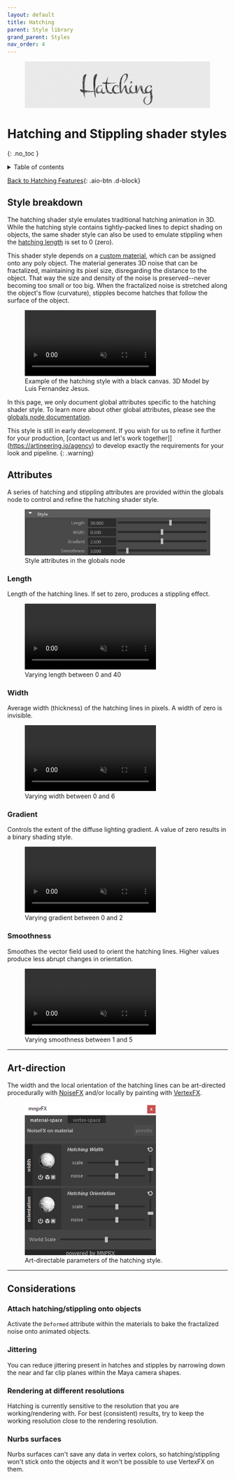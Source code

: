 ```yaml
---
layout: default
title: Hatching
parent: Style library
grand_parent: Styles
nav_order: 4
---
```


<figure>
 <img src="/media/styles/hatching/header.jpg" alt="Hatching header image">
</figure>

# Hatching and Stippling shader styles
{: .no_toc }

<details close markdown="block">
  <summary>
    Table of contents
  </summary>
  {: .text-delta }
1. TOC
{:toc}
</details>

[Back to Hatching Features](https://artineering.io/styles/hatching
){: .aio-btn .d-block}

## Style breakdown

The hatching shader style emulates traditional hatching animation in 3D. While the hatching style contains tightly-packed lines to depict shading on objects, the same shader style can also be used to emulate stippling when the [hatching length](#length) is set to 0 (zero).

This shader style depends on a [custom material](/flair/materials/others#hatching-material), which can be assigned onto any poly object. The material generates 3D noise that can be fractalized, maintaining its pixel size, disregarding the distance to the object. That way the size and density of the noise is preserved--never becoming too small or too big. When the fractalized noise is stretched along the object's flow (curvature), stipples become hatches that follow the surface of the object.

<figure>
	<video autoplay loop muted playsinline>
	    <source src="/media/styles/hatching/example1.mp4" type="video/mp4">
	</video>
	<figcaption>Example of the hatching style with a black canvas. 3D Model by Luis Fernandez Jesus.</figcaption>
</figure>

In this page, we only document global attributes specific to the hatching shader style. To learn more about other global attributes, please see the [globals node documentation](/flair/getting-started/globals).

This style is still in early development. If you wish for us to refine it further for your production, [contact us and let's work together]](https://artineering.io/agency) to develop exactly the requirements for your look and pipeline.
{: .warning}

## Attributes

A series of hatching and stippling attributes are provided within the globals node to control and refine the hatching shader style.

<figure class="aio-ui">
    <img src="/media/styles/hatching/style-attrs.png" alt="Style attributes">
    <figcaption>Style attributes in the globals node</figcaption>
</figure>

### Length
Length of the hatching lines. If set to zero, produces a stippling effect.
<figure>
	<video autoplay loop muted playsinline>
	    <source src="/media/styles/hatching/length.mp4" type="video/mp4">
	</video>
	<figcaption>Varying length between 0 and 40</figcaption>
</figure>

### Width
Average width (thickness) of the hatching lines in pixels. A width of zero is invisible.
<figure>
	<video autoplay loop muted playsinline>
	    <source src="/media/styles/hatching/width.mp4" type="video/mp4">
	</video>
	<figcaption>Varying width between 0 and 6</figcaption>
</figure>

### Gradient
Controls the extent of the diffuse lighting gradient. A value of zero results in a binary shading style.
<figure>
	<video autoplay loop muted playsinline>
	    <source src="/media/styles/hatching/wrap.mp4" type="video/mp4">
	</video>
	<figcaption>Varying gradient between 0 and 2</figcaption>
</figure>

### Smoothness
Smoothes the vector field used to orient the hatching lines. Higher values produce less abrupt changes in orientation.  
<figure>
	<video autoplay loop muted playsinline>
	    <source src="/media/styles/hatching/smoothness.mp4" type="video/mp4">
	</video>
	<figcaption>Varying smoothness between 1 and 5</figcaption>
</figure>


------------------------

## Art-direction
The width and the local orientation of the hatching lines can be art-directed procedurally with [NoiseFX](/flair/art-direction/noisefx) and/or locally by painting with [VertexFX](/flair/art-direction/vertexfx).

<figure class="aio-ui">
	<img src="/media/styles/hatching/noisefx.png" alt="MNPRX noiseFX window">
	<figcaption>Art-directable parameters of the hatching style.</figcaption>
</figure>

---

## Considerations

### Attach hatching/stippling onto objects
Activate the `Deformed` attribute within the materials to bake the fractalized noise onto animated objects.

### Jittering
You can reduce jittering present in hatches and stipples by narrowing down the near and far clip planes within the Maya camera shapes.

### Rendering at different resolutions
Hatching is currently sensitive to the resolution that you are working/rendering with. For best (consistent) results, try to keep the working resolution close to the rendering resolution.

### Nurbs surfaces
Nurbs surfaces can't save any data in vertex colors, so hatching/stippling won't stick onto the objects and it won't be possible to use VertexFX on them.